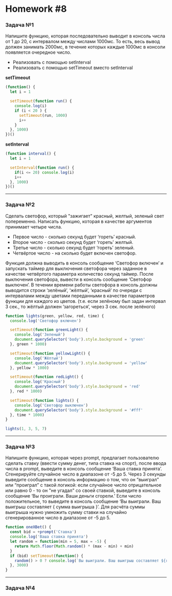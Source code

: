 # Homework #8

### Задача №1

Напишите функцию, которая последовательно выводит в консоль числа от 1 до 20, с интервалом между числами 1000мс. 
То есть, весь вывод должен занимать 2000мс, в течение которых каждые 1000мс в консоли появляется очередное число.
* Реализовать с помощью setInterval
* Реализовать с помощью setTimeout вместо setInterval

**setTimeout**
```js
(function() {
  let i = 1

  setTimeout(function run() {
    console.log(i)
    if (i < 20 ) {
      setTimeout(run, 1000)
      i++
    }
  }, 1000)
})()
```

**setInterval**

```js
(function interval() {
  let i = 1

  setInterval(function run() {
    if(i <= 20) console.log(i)
    i++
  }, 1000)
})()
```

***

### Задача №2

Сделать светофор, который "зажигает" красный, желтый, зеленый свет попеременно.
Написать функцию, которая в качестве аргументов принимает четыре числа.
* Первое число - сколько секунд будет ‘гореть’ красный.
* Второе число - сколько секунд будет ‘гореть’ желтый.
* Третье число - сколько секунд будет ‘гореть’ зеленый.
* Четвёртое число - на сколько будет включен светофор. 

Функция должна выводить в консоль сообщение ‘Светофор включен’ и запускать таймер для выключения светофора через заданное в качестве четвёртого параметра количество секунд таймер. После выключения светофора, вывести в консоль сообщение ‘Светофор выключен’. В течении времени работы светофора в консоль должны выводится строки ‘зелёный’, ‘жёлтый’, ‘красный’ по очереди с интервалами между цветами переданными в качестве параметров функции для каждого из цветов. (т.е. если зелёному был задан интервал 3 сек., то жёлтый должен ‘загореться’, через 3 сек. после зелёного)

```js
function lights(green, yellow, red, time) {
  console.log('Светофор включен')

  setTimeout(function greenLight() {
    console.log('Зеленый')
    document.querySelector('body').style.background = 'green'
  }, green * 1000)

  setTimeout(function yellowLight() {
    console.log('Жёлтый')
    document.querySelector('body').style.background = 'yellow'
  }, yellow * 1000)

  setTimeout(function redLight() {
    console.log('Красный')
    document.querySelector('body').style.background = 'red'
  }, red * 1000)

  setTimeout(function lights() {
    console.log('Светофор выключен')
    document.querySelector('body').style.background = '#fff'
  }, time * 1000)
}

lights(1, 3, 5, 7)
```

***

### Задача №3

Напишите функцию, которая через prompt, предлагает пользователю сделать ставку (ввести сумму денег, типа ставка на спорт), после ввода числа в prompt, выведите в консоль сообщение ‘Ваша ставка принята’. Сгенерируйте случайное число в диапазоне от -5 до 5. Через 3 секунды выведите сообщение в консоль информацию о том, что он “выиграл” или “проиграл” с такой логикой: если случайное число отрицательное или равно 0 - то он "не угадал" со своей ставкой, выведите в консоль сообщение ‘Вы проиграли. Ваши деньги сгорели.’ Если число положительное, то выведите в консоль сообщение ‘Вы выиграли. Ваш выигрыш составляет { сумма выигрыша }’. Для расчёта суммы выигрыша нужно умножить сумму ставки на случайно сгенерированное число в диапазоне от -5 до 5.

```js
function oneXBet() {
  const bid = +prompt('Ставка')
  console.log('Ваша ставка принята')
  let random = function(min = 5, max = -5) {
    return Math.floor(Math.random() * (max - min) + min)
  }
  if (bid) setTimeout(function() {
    random() > 0 ? console.log(`Вы выиграли. Ваш выигрыш составляет ${random() * bid}`) : console.warn('Вы проиграли. Ваши деньги сгорели')
  }, 3000)
}
```

***

### Задача №4
